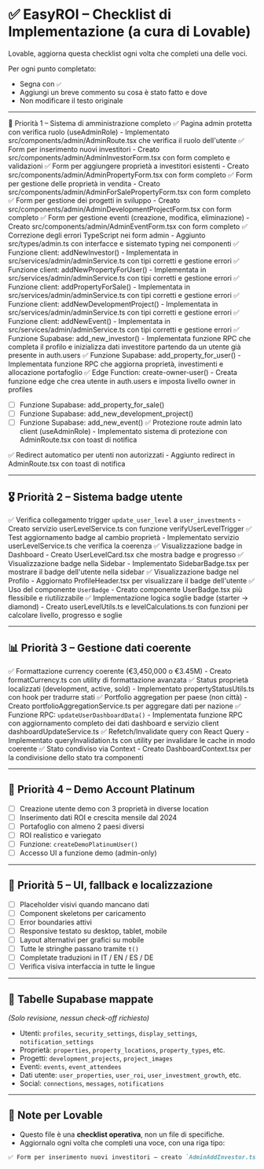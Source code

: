 


# ✅ EasyROI – Checklist di Implementazione (a cura di Lovable)

Lovable, aggiorna questa checklist ogni volta che completi una delle voci.

Per ogni punto completato:
- Segna con `✅`
- Aggiungi un breve commento su cosa è stato fatto e dove
- Non modificare il testo originale

---

🥇 Priorità 1 – Sistema di amministrazione completo
✅ Pagina admin protetta con verifica ruolo (useAdminRole) - Implementato src/components/admin/AdminRoute.tsx che verifica il ruolo dell'utente
✅ Form per inserimento nuovi investitori - Creato src/components/admin/AdminInvestorForm.tsx con form completo e validazioni
✅ Form per aggiungere proprietà a investitori esistenti - Creato src/components/admin/AdminPropertyForm.tsx con form completo
✅ Form per gestione delle proprietà in vendita - Creato src/components/admin/AdminForSalePropertyForm.tsx con form completo
✅ Form per gestione dei progetti in sviluppo - Creato src/components/admin/AdminDevelopmentProjectForm.tsx con form completo
✅ Form per gestione eventi (creazione, modifica, eliminazione) - Creato src/components/admin/AdminEventForm.tsx con form completo
✅ Correzione degli errori TypeScript nei form admin - Aggiunto src/types/admin.ts con interfacce e sistemato typing nei componenti
✅ Funzione client: addNewInvestor() - Implementata in src/services/admin/adminService.ts con tipi corretti e gestione errori
✅ Funzione client: addNewPropertyForUser() - Implementata in src/services/admin/adminService.ts con tipi corretti e gestione errori
✅ Funzione client: addPropertyForSale() - Implementata in src/services/admin/adminService.ts con tipi corretti e gestione errori
✅ Funzione client: addNewDevelopmentProject() - Implementata in src/services/admin/adminService.ts con tipi corretti e gestione errori
✅ Funzione client: addNewEvent() - Implementata in src/services/admin/adminService.ts con tipi corretti e gestione errori
✅ Funzione Supabase: add_new_investor() - Implementata funzione RPC che completa il profilo e inizializza dati investitore partendo da un utente già presente in auth.users
✅ Funzione Supabase: add_property_for_user() - Implementata funzione RPC che aggiorna proprietà, investimenti e allocazione portafoglio
✅ Edge Function: create-owner-user() - Creata funzione edge che crea utente in auth.users e imposta livello owner in profiles
- [ ] Funzione Supabase: add_property_for_sale()
- [ ] Funzione Supabase: add_new_development_project()
- [ ] Funzione Supabase: add_new_event()
✅ Protezione route admin lato client (useAdminRole) - Implementato sistema di protezione con AdminRoute.tsx con toast di notifica

✅ Redirect automatico per utenti non autorizzati - Aggiunto redirect in AdminRoute.tsx con toast di notifica

---

## 🎖️ Priorità 2 – Sistema badge utente

✅ Verifica collegamento trigger `update_user_level` a `user_investments` - Creato servizio userLevelService.ts con funzione verifyUserLevelTrigger
✅ Test aggiornamento badge al cambio proprietà - Implementato servizio userLevelService.ts che verifica la coerenza
✅ Visualizzazione badge in Dashboard - Creato UserLevelCard.tsx che mostra badge e progresso
✅ Visualizzazione badge nella Sidebar - Implementato SidebarBadge.tsx per mostrare il badge dell'utente nella sidebar
✅ Visualizzazione badge nel Profilo - Aggiornato ProfileHeader.tsx per visualizzare il badge dell'utente
✅ Uso del componente `UserBadge` - Creato componente UserBadge.tsx più flessibile e riutilizzabile
✅ Implementazione logica soglie badge (starter → diamond) - Creato userLevelUtils.ts e levelCalculations.ts con funzioni per calcolare livello, progresso e soglie

---

## 📊 Priorità 3 – Gestione dati coerente

✅ Formattazione currency coerente (€3,450,000 o €3.45M) - Creato formatCurrency.ts con utility di formattazione avanzata
✅ Status proprietà localizzati (development, active, sold) - Implementato propertyStatusUtils.ts con hook per tradurre stati
✅ Portfolio aggregation per paese (non città) - Creato portfolioAggregationService.ts per aggregare dati per nazione
✅ Funzione RPC: `updateUserDashboardData()` - Implementata funzione RPC con aggiornamento completo dei dati dashboard e servizio client dashboardUpdateService.ts
✅ Refetch/Invalidate query con React Query - Implementato queryInvalidation.ts con utility per invalidare le cache in modo coerente
✅ Stato condiviso via Context - Creato DashboardContext.tsx per la condivisione dello stato tra componenti

---

## 💎 Priorità 4 – Demo Account Platinum

- [ ] Creazione utente demo con 3 proprietà in diverse location
- [ ] Inserimento dati ROI e crescita mensile dal 2024
- [ ] Portafoglio con almeno 2 paesi diversi
- [ ] ROI realistico e variegato
- [ ] Funzione: `createDemoPlatinumUser()`
- [ ] Accesso UI a funzione demo (admin-only)

---

## 🎨 Priorità 5 – UI, fallback e localizzazione

- [ ] Placeholder visivi quando mancano dati
- [ ] Component skeletons per caricamento
- [ ] Error boundaries attivi
- [ ] Responsive testato su desktop, tablet, mobile
- [ ] Layout alternativi per grafici su mobile
- [ ] Tutte le stringhe passano tramite `t()`
- [ ] Completate traduzioni in IT / EN / ES / DE
- [ ] Verifica visiva interfaccia in tutte le lingue

---

## 🧠 Tabelle Supabase mappate

_(Solo revisione, nessun check-off richiesto)_

- Utenti: `profiles`, `security_settings`, `display_settings`, `notification_settings`
- Proprietà: `properties`, `property_locations`, `property_types`, etc.
- Progetti: `development_projects`, `project_images`
- Eventi: `events`, `event_attendees`
- Dati utente: `user_properties`, `user_roi`, `user_investment_growth`, etc.
- Social: `connections`, `messages`, `notifications`

---

## 📌 Note per Lovable

- Questo file è una **checklist operativa**, non un file di specifiche.
- Aggiornalo ogni volta che completi una voce, con una riga tipo:

```md
✅ Form per inserimento nuovi investitori – creato `AdminAddInvestor.tsx`, integrato form con funzione `addNewInvestor()`
```

